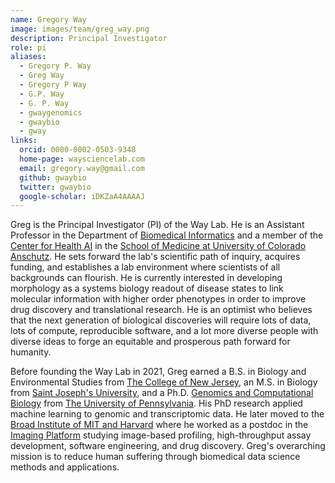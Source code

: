 ```yaml
---
name: Gregory Way
image: images/team/greg_way.png
description: Principal Investigator
role: pi
aliases:
  - Gregory P. Way
  - Greg Way
  - Gregory P Way
  - G.P. Way
  - G. P. Way
  - gwaygenomics
  - gwaybio
  - gway
links:
  orcid: 0000-0002-0503-9348
  home-page: waysciencelab.com
  email: gregory.way@gmail.com
  github: gwaybio
  twitter: gwaybio
  google-scholar: iDKZaA4AAAAJ
---
```



Greg is the Principal Investigator (PI) of the Way Lab.
He is an Assistant Professor in the Department of [Biomedical Informatics](https://medschool.cuanschutz.edu/dbmi) and a member of the [Center for Health AI](https://medschool.cuanschutz.edu/ai) in the [School of Medicine at University of Colorado Anschutz](https://medschool.cuanschutz.edu/).
He sets forward the lab's scientific path of inquiry, acquires funding, and establishes a lab environment where scientists of all backgrounds can flourish.
He is currently interested in developing morphology as a systems biology readout of disease states to link molecular information with higher order phenotypes in order to improve drug discovery and translational research.
He is an optimist who believes that the next generation of biological discoveries will require lots of data, lots of compute, reproducible software, and a lot more diverse people with diverse ideas to forge an equitable and prosperous path forward for humanity.

Before founding the Way Lab in 2021, Greg earned a B.S. in Biology and Environmental Studies from [The College of New Jersey](https://tcnj.edu/), an M.S. in Biology from [Saint Joseph's University](https://www.sju.edu/), and a Ph.D. [Genomics and Computational Biology](https://www.med.upenn.edu/gcb/) from [The University of Pennsylvania](https://www.upenn.edu/).
His PhD research applied machine learning to genomic and transcriptomic data.
He later moved to the [Broad Institute of MIT and Harvard](https://www.broadinstitute.org/) where he worked as a postdoc in the [Imaging Platform](https://www.broadinstitute.org/imaging) studying image-based profiling, high-throughput assay development, software engineering, and drug discovery.
Greg's overarching mission is to reduce human suffering through biomedical data science methods and applications.